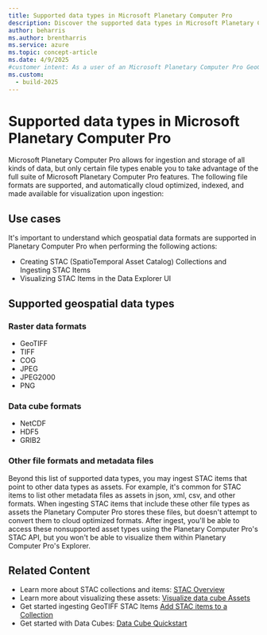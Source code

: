 ```yaml
---
title: Supported data types in Microsoft Planetary Computer Pro
description: Discover the supported data types in Microsoft Planetary Computer Pro including raster and data cubes.
author: beharris
ms.author: brentharris
ms.service: azure
ms.topic: concept-article
ms.date: 4/9/2025
#customer intent: As a user of an Microsoft Planetary Computer Pro GeoCatalog, I want to understand which geospatial data formats are supported so that I can understand the capabilities of Planetary Computer Pro.
ms.custom:
  - build-2025
---
```


# Supported data types in Microsoft Planetary Computer Pro

Microsoft Planetary Computer Pro allows for ingestion and storage of all kinds of data, but only certain file types enable you to take advantage of the full suite of Microsoft Planetary Computer Pro features. The following file formats are supported, and automatically cloud optimized, indexed, and made available for visualization upon ingestion:

## Use cases

It's important to understand which geospatial data formats are supported in Planetary Computer Pro when performing the following actions:
- Creating STAC (SpatioTemporal Asset Catalog) Collections and Ingesting STAC Items
- Visualizing STAC Items in the Data Explorer UI

## Supported geospatial data types
### Raster data formats

* GeoTIFF  
* TIFF  
* COG  
* JPEG  
* JPEG2000  
* PNG  

### Data cube formats

* NetCDF  
* HDF5  
* GRIB2

### Other file formats and metadata files
Beyond this list of supported data types, you may ingest STAC items that point to other data types as assets. For example, it's common for STAC items to list other metadata files as assets in json, xml, csv, and other formats. When ingesting STAC items that include these other file types as assets the Planetary Computer Pro stores these files, but doesn't attempt to convert them to cloud optimized formats. After ingest, you'll be able to access these nonsupported asset types using the Planetary Computer Pro's STAC API, but you won't be able to visualize them within Planetary Computer Pro's Explorer.

## Related Content

- Learn more about STAC collections and items: [STAC Overview](./stac-overview.md)
- Learn more about visualizing these assets: [Visualize data cube Assets](./visualize-assets.md)
- Get started ingesting GeoTIFF STAC Items [Add STAC items to a Collection](./add-stac-item-to-collection.md)
- Get started with Data Cubes: [Data Cube Quickstart](./data-cube-quickstart.md)
